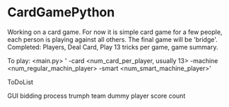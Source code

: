 # CardGamePython
Working on a card game. For now it is simple card game for a few people, each person is playing against all others. The final game will be 'bridge'. Completed: Players, Deal Card, Play 13 tricks per game, game summary.

To play:
<main.py> ' -card <num_card_per_player, usually 13> -machine <num_regular_machin_player> -smart <num_smart_machine_player>'

ToDoList

GUI
bidding process
trumph
team
dummy player
score count
